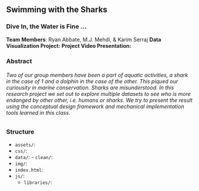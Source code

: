 ## Swimming with the Sharks
### Dive In, the Water is Fine ... 

**Team Members**: Ryan Abbate, M.J. Mehdi, & Karim Serraj
**Data Visualization Project:**
**Project Video Presentation:**


### Abstract
###### Two of our group members have been a part of aquatic activities, a shark in the case of 1 and a dolphin in the case of the other. This piqued our curiousity in marine conservation. Sharks are misunderstood. In this research project we set out to explore multiple datasets to see who is more endanged by other other, i.e. humans or sharks. We try to present the result using the conceptual design framework and mechanical implementation tools learned in this class.

### Structure
- `assets/`: 
- `css/`: 
- `data/`: 
         - `clean/`:
- `img/`: 
- `index.html`: 
- `js/`:
    - `libraries/`:
